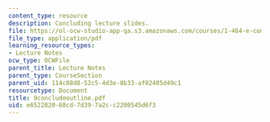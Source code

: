 ```yaml
---
content_type: resource
description: Concluding lecture slides.
file: https://ol-ocw-studio-app-qa.s3.amazonaws.com/courses/1-464-e-commerce-and-the-internet-in-real-estate-and-construction-spring-2004/e652282068cd7d397a2cc2200545d6f3_9concludeoutline.pdf
file_type: application/pdf
learning_resource_types:
- Lecture Notes
ocw_type: OCWFile
parent_title: Lecture Notes
parent_type: CourseSection
parent_uid: 114c88d8-52c5-4d3e-8b33-af02405d49c1
resourcetype: Document
title: 9concludeoutline.pdf
uid: e6522820-68cd-7d39-7a2c-c2200545d6f3
---
```

